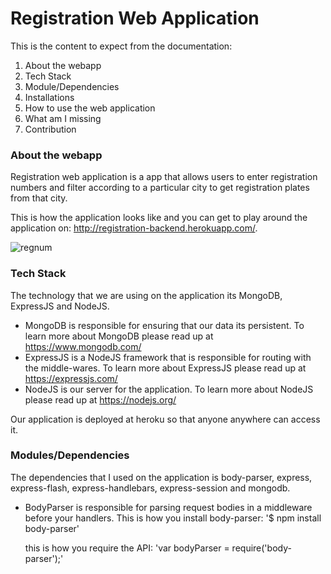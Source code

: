 # Registration Web Application

 This is the content to expect from the documentation:

1. About the webapp
2. Tech Stack
3. Module/Dependencies
4. Installations
5. How to use the web application
6. What am I missing
7. Contribution


### About the webapp

Registration web application is a app that allows users to enter registration numbers and filter according to a particular city to get registration plates from that city.

This is how the application looks like and you can get to play around the application on: http://registration-backend.herokuapp.com/.

![regnum](https://user-images.githubusercontent.com/22472229/30746316-b888c738-9fa9-11e7-908b-9cad703edf3a.png)

### Tech Stack

The technology that we are using on the application its MongoDB, ExpressJS and NodeJS.

- MongoDB is responsible for ensuring that our data its persistent. To learn more about MongoDB please read up at https://www.mongodb.com/   
- ExpressJS is a NodeJS framework that is responsible for routing with the middle-wares. To learn more about ExpressJS please read up at https://expressjs.com/
- NodeJS is our server for the application. To learn more about NodeJS please read up at https://nodejs.org/

Our application is deployed at heroku so that anyone anywhere can access it.


### Modules/Dependencies

The dependencies that I used on the application is body-parser, express, express-flash, express-handlebars, express-session and mongodb.

- BodyParser is responsible for parsing request bodies in a middleware before your handlers. This is how you install body-parser:
  '$ npm install body-parser'

  this is how you require the API:
  'var bodyParser = require('body-parser');'
